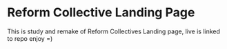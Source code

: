 # Reform Collective Landing Page
<p>This is study and remake of Reform Collectives Landing page, live is linked to repo enjoy =)</p>